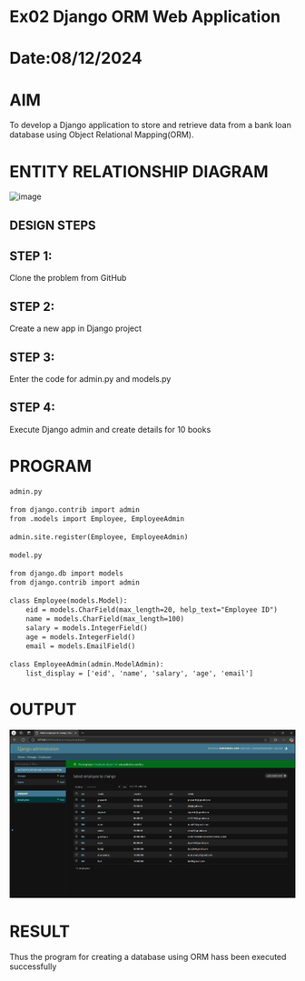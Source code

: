 # Ex02 Django ORM Web Application
# Date:08/12/2024
# AIM
To develop a Django application to store and retrieve data from a bank loan database using Object Relational Mapping(ORM).

# ENTITY RELATIONSHIP DIAGRAM
![image](https://github.com/user-attachments/assets/3130d657-eb9f-4d10-b720-88773521b50e)

## DESIGN STEPS
## STEP 1:
Clone the problem from GitHub

## STEP 2:
Create a new app in Django project

## STEP 3:
Enter the code for admin.py and models.py

## STEP 4:
Execute Django admin and create details for 10 books

# PROGRAM
```
admin.py

from django.contrib import admin
from .models import Employee, EmployeeAdmin

admin.site.register(Employee, EmployeeAdmin)

model.py

from django.db import models
from django.contrib import admin

class Employee(models.Model):
    eid = models.CharField(max_length=20, help_text="Employee ID")
    name = models.CharField(max_length=100)
    salary = models.IntegerField()
    age = models.IntegerField()
    email = models.EmailField()

class EmployeeAdmin(admin.ModelAdmin):
    list_display = ['eid', 'name', 'salary', 'age', 'email']

```
# OUTPUT
![alt text](<Screenshot 2024-12-09 000214.png>)


# RESULT
Thus the program for creating a database using ORM hass been executed successfully
